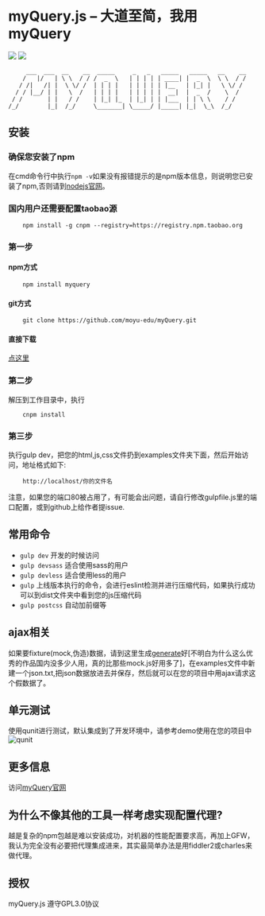 # myQuery.js – 大道至简，我用myQuery

[![](https://img.shields.io/badge/myQuery-up--to--date-green.svg)](https://github.com/moyu-edu/myQuery/issues) [![](https://img.shields.io/badge/license-GPL3.0-green.svg)](https://github.com/moyu-edu/myQuery/blob/master/LICENSE)
```
     ___  ___  __    __  _____     _   _   _____   _____   __    __ 
    /   |/   | \ \  / / /  _  \   | | | | | ____| |  _  \  \ \  / / 
   / /|   /| |  \ \/ /  | | | |   | | | | | |__   | |_| |   \ \/ /  
  / / |__/ | |   \  /   | | | |   | | | | |  __|  |  _  /    \  /   
 / /       | |   / /    | |_| |_  | |_| | | |___  | | \ \    / /    
/_/        |_|  /_/     \_______| \_____/ |_____| |_|  \_\  /_/     

```

## 安装

### 确保您安装了npm

在cmd命令行中执行`npm -v`如果没有报错提示的是npm版本信息，则说明您已安装了npm,否则请到[nodejs官网](http://nodejs.org)。

### 国内用户还需要配置taobao源

```
    npm install -g cnpm --registry=https://registry.npm.taobao.org
```

### 第一步

#### npm方式

```
    npm install myquery  
```

#### git方式

```
    git clone https://github.com/moyu-edu/myQuery.git
```

#### 直接下载

[点这里](https://github.com/moyu-edu/myQuery/zipball/master)

### 第二步

解压到工作目录中，执行
```
    cnpm install
```

### 第三步
执行gulp dev，把您的html,js,css文件扔到examples文件夹下面，然后开始访问，地址格式如下:
```
    http://localhost/你的文件名
```

注意，如果您的端口80被占用了，有可能会出问题，请自行修改gulpfile.js里的端口配置，或到github上给作者提issue.

## 常用命令
- `gulp dev` 开发的时候访问
- `gulp devsass` 适合使用sass的用户
- `gulp devless` 适合使用less的用户
- `gulp` 上线版本执行的命令，会进行eslint检测并进行压缩代码，如果执行成功可以到dist文件夹中看到您的js压缩代码
- `gulp postcss` 自动加前缀等


## ajax相关
如果要fixture(mock,伪造)数据，请到这里生成[generate](http://www.generatedata.com/)好[不明白为什么这么优秀的作品国内没多少人用，真的比那些mock.js好用多了]，在examples文件中新建一个json.txt,把json数据放进去并保存，然后就可以在您的项目中用ajax请求这个假数据了。

## 单元测试
使用qunit进行测试，默认集成到了开发环境中，请参考demo使用在您的项目中
![qunit](http://7xp6ta.com1.z0.glb.clouddn.com/qunit.png)

## 更多信息

访问[myQuery官网](http://moyu-edu.github.io/myQuery/) 

## 为什么不像其他的工具一样考虑实现配置代理?
越是复杂的npm包越是难以安装成功，对机器的性能配置要求高，再加上GFW，我认为完全没有必要把代理集成进来，其实最简单办法是用fiddler2或charles来做代理。

## 授权

myQuery.js 遵守GPL3.0协议
